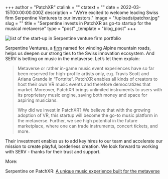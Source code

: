 +++
author = "PatchXR"
ctalink = ""
ctatext = ""
date = 2022-03-15T00:00:00.000Z
description = "We’re excited to welcome leading Swiss firm Serpentine Ventures to our investors."
image = "/uploads/patchxr.jpg"
slug = ""
title = "Serpentine invests in PatchXR as go-to startup for the musical metaverse"
type = "post"
_template = "blog_post"
+++

![list of the start-up in Serpentine venture firm portfolio](/uploads/patchxr.jpg)

Serpentine Ventures, a [firm](https://www.serpentine.vc/portfolio/) named for winding Alpine mountain roads, helps us deepen our strong ties to the Swiss innovation ecosystem. And SERV is betting on music in the metaverse. Let’s let them explain:

> Metaverse or rather in-game music event experiences have so far been reserved for high-profile artists only, e.g. Travis Scott and Ariana Grande in “Fortnite”. PatchXR enables all kinds of creators to host their own VR music events and therefore democratizes that market. Moreover, PatchXR brings unlimited instruments to users with its proprietary music engine, saving both money and space for aspiring musicians.
>
> Why did we invest in PatchXR? We believe that with the growing adoption of VR, this startup will become the go-to music platform in the metaverse. Further, we see high potential in the future marketplace, where one can trade instruments, concert tickets, and more.

Their investment enables us to add key hires to our team and accelerate our mission to create playful, borderless creation. We look forward to working with SERV - thanks for their trust and support.

More:

Serpentine on PatchXR: [A unique music experience built for the metaverse](https://www.serpentine.vc/blog/a-unique-music-experience-built-for-the-metaverse/)
